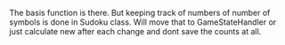 The basis function is there.
But keeping track of numbers of number of symbols is done in Sudoku class.
Will move that to GameStateHandler or just calculate new after each change and dont save the counts at all.

